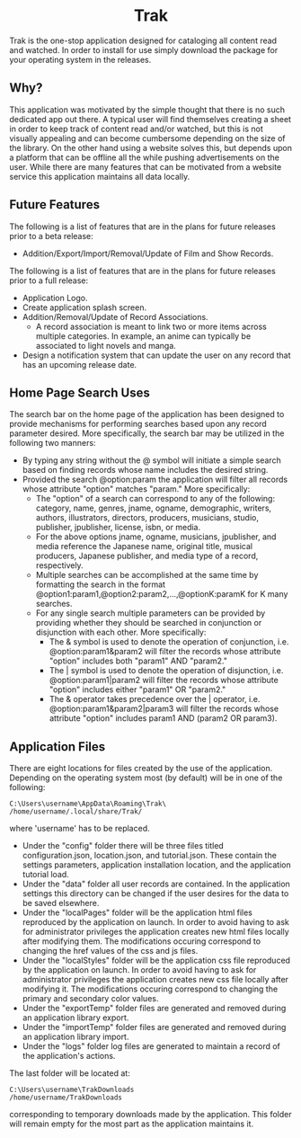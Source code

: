 <h1 align="center">Trak</h1>

Trak is the one-stop application designed for cataloging all content read and watched. In order to install for use simply download the package for your operating system in the releases.


## Why?

This application was motivated by the simple thought that there is no such dedicated app out there. A typical user will find themselves creating a sheet in order to keep track of content read and/or watched, but this is not visually appealing and can become cumbersome depending on the size of the library. On the other hand using a website solves this, but depends upon a platform that can be offline all the while pushing advertisements on the user. While there are many features that can be motivated from a website service this application maintains all data locally. 


## Future Features

The following is a list of features that are in the plans for future releases prior to a beta release:
* Addition/Export/Import/Removal/Update of Film and Show Records.

The following is a list of features that are in the plans for future releases prior to a full release:
* Application Logo.
* Create application splash screen.
* Addition/Removal/Update of Record Associations.
	* A record association is meant to link two or more items across multiple categories. In example, an anime can typically be associated to light novels and manga.
* Design a notification system that can update the user on any record that has an upcoming release date.


## Home Page Search Uses

The search bar on the home page of the application has been designed to provide mechanisms for performing searches based upon any record parameter desired. More specifically, the search bar may be utilized in the following two manners:
* By typing any string without the @ symbol will initiate a simple search based on finding records whose name includes the desired string.
* Provided the search @option:param the application will filter all records whose attribute "option" matches "param." More specifically:
   * The "option" of a search can correspond to any of the following: category, name, genres, jname, ogname, demographic, writers, authors, illustrators, directors, producers, musicians, studio, publisher, jpublisher, license, isbn, or media.
   * For the above options jname, ogname, musicians, jpublisher, and media reference the Japanese name, original title, musical producers, Japanese publisher, and media type of a record, respectively.
   * Multiple searches can be accomplished at the same time by formatting the search in the format @option1:param1,@option2:param2,...,@optionK:paramK for K many searches.
   * For any single search multiple parameters can be provided by providing whether they should be searched in conjunction or disjunction with each other. More specifically:
      * The & symbol is used to denote the operation of conjunction, i.e. @option:param1&param2 will filter the records whose attribute "option" includes both "param1" AND "param2."
      * The | symbol is used to denote the operation of disjunction, i.e. @option:param1|param2 will filter the records whose attribute "option" includes either "param1" OR "param2."
      * The & operator takes precedence over the | operator, i.e. @option:param1&param2|param3 will filter the records whose attribute "option" includes param1 AND (param2 OR param3). 


## Application Files

There are eight locations for files created by the use of the application. Depending on the operating system most (by default) will be in one of the following:
```
C:\Users\username\AppData\Roaming\Trak\
/home/username/.local/share/Trak/
```
where 'username' has to be replaced.
* Under the "config" folder there will be three files titled configuration.json, location.json, and tutorial.json. These contain the settings parameters, application installation location, and the application tutorial load.
* Under the "data" folder all user records are contained. In the application settings this directory can be changed if the user desires for the data to be saved elsewhere.
* Under the "localPages" folder will be the application html files reproduced by the application on launch. In order to avoid having to ask for administrator privileges the application creates new html files locally after modifying them. The modifications occuring correspond to changing the href values of the css and js files.
* Under the "localStyles" folder will be the application css file reproduced by the application on launch. In order to avoid having to ask for administrator privileges the application creates new css file locally after modifying it. The modifications occuring correspond to changing the primary and secondary color values.
* Under the "exportTemp" folder files are generated and removed during an application library export.
* Under the "importTemp" folder files are generated and removed during an application library import.
* Under the "logs" folder log files are generated to maintain a record of the application's actions.

The last folder will be located at:
```
C:\Users\username\TrakDownloads
/home/username/TrakDownloads
```
corresponding to temporary downloads made by the application. This folder will remain empty for the most part as the application maintains it.